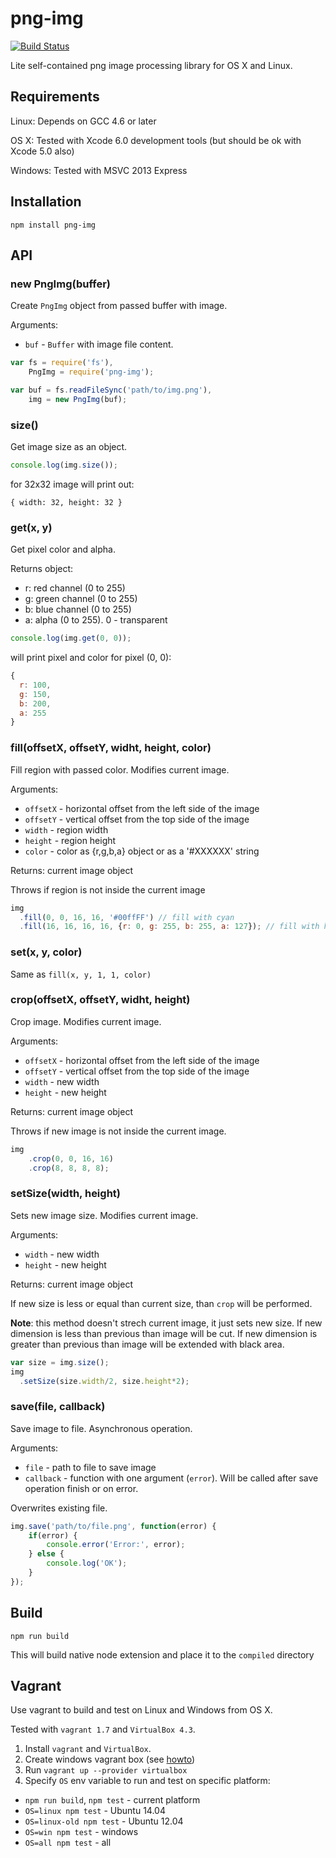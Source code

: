 png-img
=======

[![Build Status](https://travis-ci.org/gemini-testing/png-img.svg)](https://travis-ci.org/gemini-testing/png-img)

Lite self-contained png image processing library for OS X and Linux.

## Requirements
Linux: Depends on GCC 4.6 or later

OS X: Tested with Xcode 6.0 development tools (but should be ok with Xcode 5.0 also)

Windows: Tested with MSVC 2013 Express

## Installation
```
npm install png-img
```

## API
### new PngImg(buffer)
Create `PngImg` object from passed buffer with image.

Arguments:
 * `buf` - `Buffer` with image file content.
```js
var fs = require('fs'),
    PngImg = require('png-img');

var buf = fs.readFileSync('path/to/img.png'),
    img = new PngImg(buf);
```

### size()
Get image size as an object.
```js
console.log(img.size());
```
for 32x32 image will print out:
```
{ width: 32, height: 32 }
```

### get(x, y)
Get pixel color and alpha.

Returns object:
 * r: red channel (0 to 255)
 * g: green channel (0 to 255)
 * b: blue channel (0 to 255)
 * a: alpha (0 to 255). 0 - transparent

```js
console.log(img.get(0, 0));
```
will print pixel and color for pixel (0, 0):
```js
{
  r: 100,
  g: 150,
  b: 200,
  a: 255
}
```

### fill(offsetX, offsetY, widht, height, color)
Fill region with passed color. Modifies current image.

Arguments:
 * `offsetX` - horizontal offset from the left side of the image
 * `offsetY` - vertical offset from the top side of the image
 * `width` - region width
 * `height` - region height
 * `color` - color as {r,g,b,a} object or as a '#XXXXXX' string

Returns: current image object

Throws if region is not inside the current image
```js
img
  .fill(0, 0, 16, 16, '#00ffFF') // fill with cyan
  .fill(16, 16, 16, 16, {r: 0, g: 255, b: 255, a: 127}); // fill with half-transparent cyan
```

### set(x, y, color)
Same as `fill(x, y, 1, 1, color)`

### crop(offsetX, offsetY, widht, height)
Crop image. Modifies current image.

Arguments:
 * `offsetX` - horizontal offset from the left side of the image
 * `offsetY` - vertical offset from the top side of the image
 * `width` - new width
 * `height` - new height

Returns: current image object

Throws if new image is not inside the current image.
```js
img
    .crop(0, 0, 16, 16)
    .crop(8, 8, 8, 8);
```

### setSize(width, height)
Sets new image size. Modifies current image.

Arguments:
 * `width` - new width
 * `height` - new height

Returns: current image object

If new size is less or equal than current size, than `crop` will be performed.

**Note**: this method doesn't strech current image, it just sets new size. If new dimension is less than previous
than image will be cut. If new dimension is greater than previous than image will be extended with black area.
```js
var size = img.size();
img
  .setSize(size.width/2, size.height*2);
```

### save(file, callback)
Save image to file. Asynchronous operation.

Arguments:
 * `file` - path to file to save image
 * `callback` - function with one argument (`error`). Will be called after save operation finish or on error.

Overwrites existing file.

```js
img.save('path/to/file.png', function(error) {
    if(error) {
        console.error('Error:', error);
    } else {
        console.log('OK');
    }
});
```

## Build
```
npm run build
```
This will build native node extension and place it to the `compiled` directory

## Vagrant
Use vagrant to build and test on Linux and Windows from OS X.

Tested with `vagrant 1.7` and `VirtualBox 4.3`.

1. Install `vagrant` and `VirtualBox`.
2. Create windows vagrant box (see [howto](dev/vagrant-win-box.md))
3. Run `vagrant up --provider virtualbox`
4. Specify `OS` env variable to run and test on specific platform:
  - `npm run build`, `npm test` - current platform
  - `OS=linux npm test` - Ubuntu 14.04
  - `OS=linux-old npm test` - Ubuntu 12.04
  - `OS=win npm test` - windows
  - `OS=all npm test` - all
